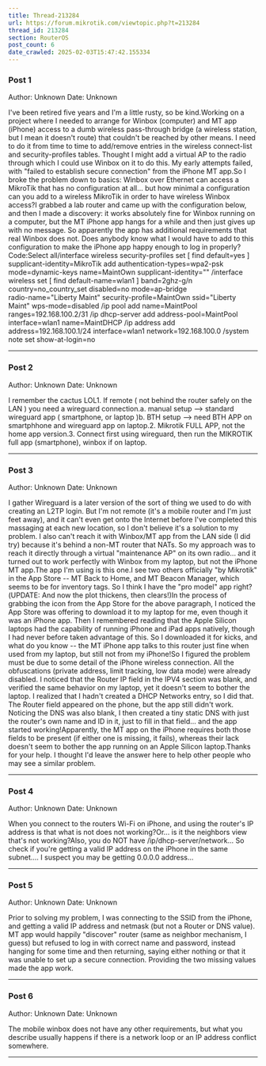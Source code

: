```yaml
---
title: Thread-213284
url: https://forum.mikrotik.com/viewtopic.php?t=213284
thread_id: 213284
section: RouterOS
post_count: 6
date_crawled: 2025-02-03T15:47:42.155334
---
```


### Post 1
Author: Unknown
Date: Unknown

I've been retired five years and I'm a little rusty, so be kind.Working on a project where I needed to arrange for Winbox (computer) and MT app (iPhone) access to a dumb wireless pass-through bridge (a wireless station, but I mean it doesn't route) that couldn't be reached by other means. I need to do it from time to time to add/remove entries in the wireless connect-list and security-profiles tables. Thought I might add a virtual AP to the radio through which I could use Winbox on it to do this. My early attempts failed, with "failed to establish secure connection" from the iPhone MT app.So I broke the problem down to basics: Winbox over Ethernet can access a MikroTik that has no configuration at all... but how minimal a configuration can you add to a wireless MikroTik in order to have wireless Winbox access?I grabbed a lab router and came up with the configuration below, and then I made a discovery: it works absolutely fine for Winbox running on a computer, but the MT iPhone app hangs for a while and then just gives up with no message. So apparently the app has additional requirements that real Winbox does not. Does anybody know what I would have to add to this configuration to make the iPhone app happy enough to log in properly?Code:Select all/interface wireless security-profiles
set [ find default=yes ] supplicant-identity=MikroTik
add authentication-types=wpa2-psk mode=dynamic-keys name=MaintOwn supplicant-identity=""
/interface wireless
set [ find default-name=wlan1 ] band=2ghz-g/n country=no_country_set disabled=no mode=ap-bridge \
    radio-name="Liberty Maint" security-profile=MaintOwn ssid="Liberty Maint" wps-mode=disabled
/ip pool
add name=MaintPool ranges=192.168.100.2/31
/ip dhcp-server
add address-pool=MaintPool interface=wlan1 name=MaintDHCP
/ip address
add address=192.168.100.1/24 interface=wlan1 network=192.168.100.0
/system note
set show-at-login=no

---
### Post 2
Author: Unknown
Date: Unknown

I remember the cactus LOL1.  If remote ( not behind the router safely on the LAN ) you need a wireguard connection.a.  manual setup --> standard wireguard app  ( smartphone, or laptop )b.  BTH setup -->  need BTH APP on smartphhone and wireguard app on laptop.2.  Mikrotik FULL APP, not the home app version.3.  Connect first using wireguard, then run the MIKROTIK full app (smartphone),  winbox if on laptop.

---
### Post 3
Author: Unknown
Date: Unknown

I gather Wireguard is a later version of the sort of thing we used to do with creating an L2TP login. But I'm not remote (it's a mobile router and I'm just feet away), and it can't even get onto the Internet before I've completed this massaging at each new location, so I don't believe it's a solution to my problem. I also can't reach it with Winbox/MT app from the LAN side (I did try) because it's behind a non-MT router that NATs. So my approach was to reach it directly through a virtual "maintenance AP" on its own radio... and it turned out to work perfectly with Winbox from my laptop, but not the iPhone MT app.The app I'm using is this one.I see two others officially "by Mikrotik" in the App Store -- MT Back to Home, and MT Beacon Manager, which seems to be for inventory tags. So I think I have the "pro model" app right?(UPDATE: And now the plot thickens, then clears!)In the process of grabbing the icon from the App Store for the above paragraph, I noticed the App Store was offering to download it to my laptop for me, even though it was an iPhone app. Then I remembered reading that the Apple Silicon laptops had the capability of running iPhone and iPad apps natively, though I had never before taken advantage of this. So I downloaded it for kicks, and what do you know -- the MT iPhone app talks to this router just fine when used from my laptop, but still not from my iPhone!So I figured the problem must be due to some detail of the iPhone wireless connection. All the obfuscations (private address, limit tracking, low data mode) were already disabled. I noticed that the Router IP field in the IPV4 section was blank, and verified the same behavior on my laptop, yet it doesn't seem to bother the laptop. I realized that I hadn't created a DHCP Networks entry, so I did that. The Router field appeared on the phone, but the app still didn't work. Noticing the DNS was also blank, I then created a tiny static DNS with just the router's own name and ID in it, just to fill in that field... and the app started working!Apparently, the MT app on the iPhone requires both those fields to be present (if either one is missing, it fails), whereas their lack doesn't seem to bother the app running on an Apple Silicon laptop.Thanks for your help. I thought I'd leave the answer here to help other people who may see a similar problem.

---
### Post 4
Author: Unknown
Date: Unknown

When you connect to the routers Wi-Fi on iPhone, and using the router's IP address is that what is not does not working?Or... is it the neighbors view that's not working?Also, you do NOT have /ip/dhcp-server/network...  So check if you're getting a valid IP address on the iPhone in the same subnet....  I suspect you may be getting 0.0.0.0 address...

---
### Post 5
Author: Unknown
Date: Unknown

Prior to solving my problem, I was connecting to the SSID from the iPhone, and getting a valid IP address and netmask (but not a Router or DNS value). MT app would happily "discover" router (same as neighbor mechanism, I guess) but refused to log in with correct name and password, instead hanging for some time and then returning, saying either nothing or that it was unable to set up a secure connection. Providing the two missing values made the app work.

---
### Post 6
Author: Unknown
Date: Unknown

The mobile winbox does not have any other requirements, but what you describe usually happens if there is a network loop or an IP address conflict somewhere.

---
